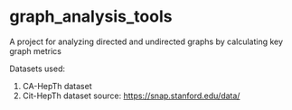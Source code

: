 # graph_analysis_tools
A project for analyzing directed and undirected graphs by calculating key graph metrics

Datasets used:
1. CA-HepTh dataset
2. Cit-HepTh dataset
source: https://snap.stanford.edu/data/ 
